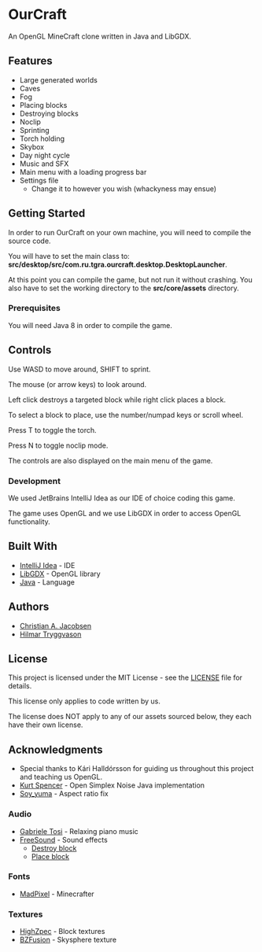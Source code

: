 # OurCraft

An OpenGL MineCraft clone written in Java and LibGDX.

## Features

* Large generated worlds
* Caves
* Fog
* Placing blocks
* Destroying blocks
* Noclip
* Sprinting
* Torch holding
* Skybox
* Day night cycle
* Music and SFX
* Main menu with a loading progress bar
* Settings file
    * Change it to however you wish (whackyness may ensue)

## Getting Started

In order to run OurCraft on your own machine, you will need to compile the source code.

You will have to set the main class to: **src/desktop/src/com.ru.tgra.ourcraft.desktop.DesktopLauncher**.

At this point you can compile the game, but not run it without crashing. You also have to set the working directory to the **src/core/assets** directory.

### Prerequisites

You will need Java 8 in order to compile the game.

## Controls

Use WASD to move around, SHIFT to sprint.

The mouse (or arrow keys) to look around.

Left click destroys a targeted block while right click places a block.

To select a block to place, use the number/numpad keys or scroll wheel.

Press T to toggle the torch.

Press N to toggle noclip mode.

The controls are also displayed on the main menu of the game.

### Development

We used JetBrains IntelliJ Idea as our IDE of choice coding this game.

The game uses OpenGL and we use LibGDX in order to access OpenGL functionality.

## Built With

* [IntelliJ Idea](https://www.jetbrains.com/idea/) - IDE
* [LibGDX](https://libgdx.badlogicgames.com/) - OpenGL library
* [Java](https://www.java.com/en/) - Language

## Authors

* [Christian A. Jacobsen](https://github.com/ChristianJacobsen/)
* [Hilmar Tryggvason](https://github.com/Indexu/)

## License

This project is licensed under the MIT License - see the [LICENSE](LICENSE) file for details.

This license only applies to code written by us.

The license does NOT apply to any of our assets sourced below, they each have their own license.

## Acknowledgments

* Special thanks to Kári Halldórsson for guiding us throughout this project and teaching us OpenGL.
* [Kurt Spencer](https://gist.github.com/KdotJPG/b1270127455a94ac5d19) - Open Simplex Noise Java implementation
* [Soy_yuma](http://acamara.es/blog/2012/02/keep-screen-aspect-ratio-with-different-resolutions-using-libgdx/) - Aspect ratio fix

### Audio

* [Gabriele Tosi](https://www.youtube.com/watch?v=MQWpXS_hJgA) - Relaxing piano music
* [FreeSound](https://freesound.org/) - Sound effects
    * [Destroy block](https://freesound.org/people/Chance4doom/sounds/394213/)
    * [Place block](https://freesound.org/people/IanStarGem/sounds/274775/)

### Fonts

* [MadPixel](https://www.dafont.com/minecrafter.font) - Minecrafter

### Textures

* [HighZpec](https://www.planetminecraft.com/texture_pack/111-default-upgrade-16x/) - Block textures
* [BZFusion](http://www.bzfusion.net/skymaps/sky_photo3.jpg) - Skysphere texture